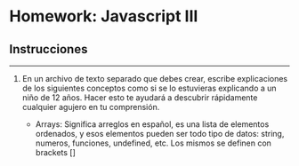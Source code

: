 # Homework: Javascript III

## Instrucciones
---
1. En un archivo de texto separado que debes crear, escribe explicaciones de los siguientes conceptos como si se lo estuvieras explicando a un niño de 12 años. Hacer esto te ayudará a descubrir rápidamente cualquier agujero en tu comprensión.

	* Arrays: Significa arreglos en español, es una lista de elementos ordenados, y esos elementos pueden ser todo tipo de datos: string, numeros, funciones, undefined, etc. Los mismos se definen con brackets []